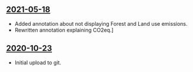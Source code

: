 ## [2021-05-18](https://github.com/faktaoklimatu/graphics/blob/740112091c49a6fb62636639a86749a403d3798c/data-visualization/emissions/czechia/ghg-emissions-in-czechia-by-sector/cs-emise-cr.ai)

- Added annotation about not displaying Forest and Land use emissions.
- Rewritten annotation explaining CO2eq.]

## [2020-10-23](https://github.com/faktaoklimatu/graphics/blob/b253427fcc97a23462362b3a7615fba73ef8dc32/Data%20visualization/Emissions/Czechia/GHG%20emissions%20in%20Czechia%20by%20sector/cs-emise-cr.ai)

- Initial upload to git.

